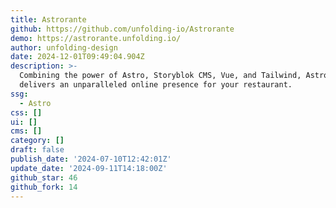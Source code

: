 ```yaml
---
title: Astrorante
github: https://github.com/unfolding-io/Astrorante
demo: https://astrorante.unfolding.io/
author: unfolding-design
date: 2024-12-01T09:49:04.904Z
description: >-
  Combining the power of Astro, Storyblok CMS, Vue, and Tailwind, AstroRante
  delivers an unparalleled online presence for your restaurant.
ssg:
  - Astro
css: []
ui: []
cms: []
category: []
draft: false
publish_date: '2024-07-10T12:42:01Z'
update_date: '2024-09-11T14:18:00Z'
github_star: 46
github_fork: 14
---
```

